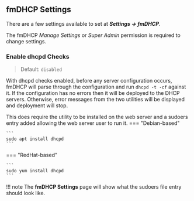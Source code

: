 ## fmDHCP Settings
There are a few settings available to set at **_Settings → fmDHCP_**.

The fmDHCP _Manage Settings_ or _Super Admin_ permission is required to change settings.

### Enable dhcpd Checks
>Default: `disabled`

With dhcpd checks enabled, before any server configuration occurs, fmDHCP will parse through the configuration and run `dhcpd -t -cf` against it.  If the configuration has no errors then it will be deployed to the DHCP servers. Otherwise, error messages from the two utilities will be displayed and deployment will stop.

This does require the utility to be installed on the web server and a sudoers entry added allowing the web server user to run it.
=== "Debian-based"

    ```
    sudo apt install dhcpd
    ```

=== "RedHat-based"

    ```
    sudo yum install dhcpd
    ```

!!! note
    The **fmDHCP Settings** page will show what the sudoers file entry should look like.